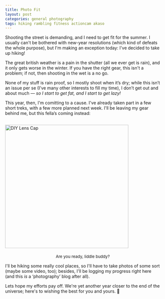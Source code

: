 ```yaml
---
title: Photo Fit
layout: post
categories: general photography
tags: hiking rambling fitness actioncam akaso
---
```


Shooting the street is demanding, and I need to get fit for the summer. I usually can't be bothered with new-year resolutions (which kind of defeats the whole purpose), but I'm making an exception today: I've decided to take up hiking!

The great british weather is a pain in the shutter (all we ever get is rain), and it only gets worse in the winter. If you have the right gear, this isn't a problem; if not, then shooting in the wet is a no go. 

None of my stuff is rain proof, so I mostly shoot when it’s dry; while this isn’t an issue per se (I’ve many other interests to fill my time), I don’t get out and about much — <i>so I start to get fat, and I start to get lazy!</i>

This year, then, I'm comitting to a cause. I've already taken part in a few short treks, with a few more planned next week. I'll be leaving my gear behind me, but this fella’s coming instead:

<!-- <center>
<img style="padding-top: 15px;" src="https://user-images.githubusercontent.com/110672536/188282838-bc42d93a-ea3b-439f-9c73-a0d27369b889.jpg" class="align-center" alt="DIY Lens Cap" width="400">
</center> -->

<img style="padding-top: 15px;" src="https://user-images.githubusercontent.com/110672536/188282838-bc42d93a-ea3b-439f-9c73-a0d27369b889.jpg" class="align-center" alt="DIY Lens Cap" width="400">

<p style="text-align:center; padding-top: 5px;">
  <font size=" 2">
Are you ready, liddle buddy?
  </font>
</p>

I'll be hiking some really cool places, so I'll have to take photos of some sort (maybe some video, too); besides, I'll be logging my progress right here (and this <i>is</i> a ‘photography’ blog after all).

Lets hope my efforts pay off. We're yet another year closer to the end of the universe; here's to wishing the best for you and yours. 🎉
